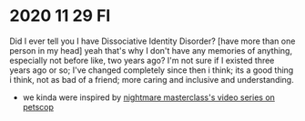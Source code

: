 # 2020 11 29 FI

Did I ever tell you I have Dissociative Identity Disorder? [have more than one person in my head] yeah that's why I don't have any memories of anything, especially not before like, two years ago? I'm not sure if I existed three years ago or so; I've changed completely since then i think; its a good thing i think, not as bad of a friend; more caring and inclusive and understanding.

- we kinda were inspired by [nightmare masterclass's video series on petscop](https://www.youtube.com/playlist?list=PL66V-u4b7Z8BkYl59qLV5-6N3FkxTG0Pw)
